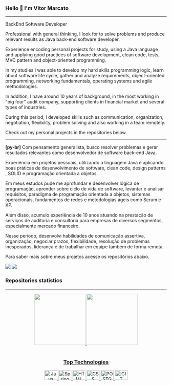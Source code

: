 ### Hello 👋   I'm Vitor Marcato 

---

BackEnd Software Developer

Professional with general thinking, I look for to solve problems and produce relevant results as Java back-end software developer.

Experience encoding personal projects for study, using a Java language and applying good practices of software development, clean code, tests, MVC pattern and object-oriented programming.

In my studies I was able to develop my hard skills programming logic, learn about software life cycle, gather and analyze requirements, object-oriented programming, networking fundamentals, operating systems and agile methodologies.

In addition, I have around 10 years of background, in the most working in "big four" audit company, supporting clients in financial market and several types of industries.

During this period, I developed skills such as communication, organization, negotiation, flexibility, problem solving and also working in a team remotely.

Check out my personal projects in the repositories below.

---


**[py-br]**
Com pensamento generalista, busco resolver problemas e gerar resultados relevantes como desenvolvedor de software back-end Java. 

Experiência em projetos pessoais, utilizando a linguagem Java e aplicando boas práticas de desenvolvimento de software, clean code, design patterns , SOLID e programação orientada a objetos.

Em meus estudos pude me aprofundar e desenvolver lógica de programação, aprender sobre ciclo de vida de software, levantar e analisar requisitos, paradigma de programação orientada a objetos, sistemas operacionais, fundamentos de redes e metodologias ágeis como Scrum e XP.

Além disso, acumulo experiência de 10 anos atuando na prestação de serviços de auditoria e consultoria para empresas de diversos segmentos, especialmente mercado financeiro. 

Nesse período, desenvolvi habilidades de comunicação assertiva, organização, negociar prazos, flexibilidade, resolução de problemas inesperados, liderança e de trabalhar em equipe também de forma remota.

Para saber mais sobre meus projetos acesse os repositórios abaixo.

<a href="https://www.linkedin.com/in/vitormarcato/" target="_blank"><img src="https://img.shields.io/badge/-LinkedIn-%230077B5?style=for-the-badge&logo=linkedin&logoColor=white" target="_blank"></a> 
<a href = "mailto:vitor.marcatof@gmail.com"><img src="https://img.shields.io/badge/-Gmail-%23333?style=for-the-badge&logo=gmail&logoColor=white" target="_blank"></a>



### Repositories statistics
---
<div align="center">
  <a href="https://github.com/vitormarcato">
  <img height="160em" src="https://github-readme-stats.vercel.app/api?username=vitormarcato&show_icons=true&theme=github_dark&include_all_commits=true&count_private=true"/>
  <img height="160em" src="https://github-readme-stats.vercel.app/api/top-langs/?username=vitormarcato&layout=compact&langs_count=7&theme=github_dark"/>  
</div>
  
<div align="center"><br>
 <h3>Top Technologies</h3>
<img alt="Java" height="30" width="40" src="https://cdn.jsdelivr.net/gh/devicons/devicon/icons/java/java-original-wordmark.svg"/>
<img alt="Spring" height="30" width="40" src="https://cdn.jsdelivr.net/gh/devicons/devicon/icons/spring/spring-original.svg" />
<img alt="HTML" height="30" width="40" src="https://cdn.jsdelivr.net/gh/devicons/devicon/icons/html5/html5-plain-wordmark.svg" />
<img alt="CSS" height="30" width="40" src="https://cdn.jsdelivr.net/gh/devicons/devicon/icons/css3/css3-plain-wordmark.svg" />
<img alt="POSTGRESQL" height="30" width="40" src="https://cdn.jsdelivr.net/gh/devicons/devicon/icons/postgresql/postgresql-plain-wordmark.svg" />
<img alt="GIT" height="30" width="40" src="https://cdn.jsdelivr.net/gh/devicons/devicon/icons/git/git-plain.svg" />
</div>
